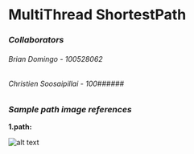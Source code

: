 # MultiThread ShortestPath
### *Collaborators*
###### Brian Domingo - 100528062
###### Christien Soosaipillai - 100######

### *Sample path image references*
**1.path:**

![alt text](https://www.cs.bham.ac.uk/~mdr/teaching/modules04/java2/Dijkstra.gif)
